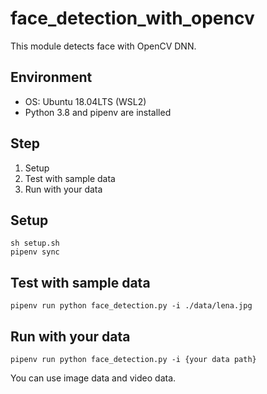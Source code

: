 # face_detection_with_opencv

This module detects face with OpenCV DNN.

## Environment
- OS: Ubuntu 18.04LTS (WSL2)
- Python 3.8 and pipenv are installed

## Step
1. Setup
2. Test with sample data
3. Run with your data

## Setup

```shell
sh setup.sh
pipenv sync
```

## Test with sample data

```shell
pipenv run python face_detection.py -i ./data/lena.jpg
```

## Run with your data

```shell
pipenv run python face_detection.py -i {your data path}
```
You can use image data and video data.
